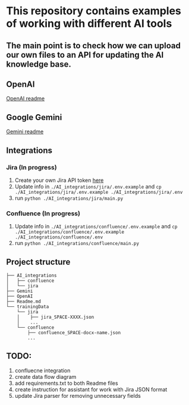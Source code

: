 # This repository contains examples of working with different AI tools
## The main point is to check how we can upload our own files to an API for updating the AI knowledge base.
## OpenAI 
[OpenAI readme](./OpenAI/Readme.md)

## Google Gemini  
[Gemini readme](./Gemini/Readme.md)

## Integrations
### Jira (In progress)
1. Create your own Jira API token [here](https://jira.ontrq.com/secure/ViewProfile.jspa?selectedTab=com.atlassian.pats.pats-plugin:jira-user-personal-access-tokens)
1. Update info in `./AI_integrations/jira/.env.example` and `cp ./AI_integrations/jira/.env.example ./AI_integrations/jira/.env`
2. run `python ./AI_integrations/jira/main.py`

### Confluence (In progress)
1. Update info in `./AI_integrations/confluence/.env.example` and `cp ./AI_integrations/confluence/.env.example ./AI_integrations/confluence/.env`
2. run `python ./AI_integrations/confluence/main.py`

## Project structure
```
├── AI_integrations
│   ├── confluence
│   └── jira
├── Gemini
├── OpenAI
├── Readme.md
└── trainingData
    └── jira
    │    ├── jira_SPACE-XXXX.json
    │    ...
    └── confluence
        ├── confluence_SPACE-docx-name.json
        ...
```
## TODO:
1. confluecne integration
2. create data flow diagram
3. add requirements.txt to both Readme files
4. create instruction for assistant for work with Jira JSON format
5. update Jira parser for removing unnecessary fields